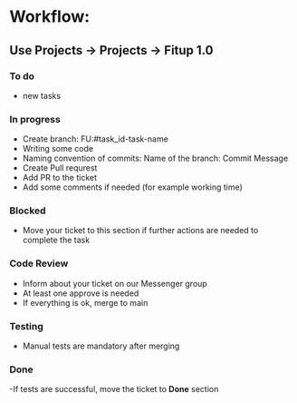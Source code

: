 # Workflow:

## Use Projects -> Projects -> Fitup 1.0

### To do
  - new tasks

### In progress

  - Create branch: FU:#task_id-task-name
  - Writing some code
  - Naming convention of commits: Name of the branch: Commit Message
  - Create Pull requrest
  - Add PR to the ticket
  - Add some comments if needed (for example working time)

### Blocked
  
  - Move your ticket to this section if further actions are needed to complete the task
  
### Code Review
  
  - Inform about your ticket on our Messenger group
  - At least one approve is needed
  - If everything is ok, merge to main
 
### Testing
  
  - Manual tests are mandatory after merging

### Done
  
  -If tests are successful, move the ticket to **Done** section 

